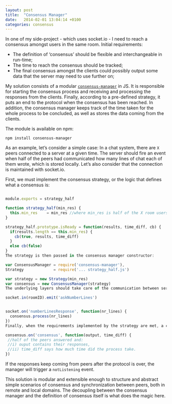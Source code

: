 ```yaml
---
layout: post
title:  "Consensus Manager"
date:   2014-02-01 13:04:14 +0100
categories: consensus
---
```


In one of my side-project - which uses socket.io - I need to reach a consensus amongst users in the same room. Initial requirements:

- The definition of ‘consensus’ should be flexible and interchangeable in run-time;
- The time to reach the consensus should be tracked;
- The final consensus amongst the clients could possibly output some data that the server may need to use further on;

My solution consists of a modular [`consensus-manager`](https://github.com/gpestana/consensus-manager) in JS. It is responsible for starting the consensus process and receiving and processing the responses from the clients. 
Finally, according to a pre-defined strategy, it puts an end to the protocol when the consensus has been reached. In addition, the consensus manager keeps track of the time taken for the whole 
process to be concluded, as well as stores the data coming from the clients.

The module is available on npm:

```
npm install consensus-manager
```

As an example, let’s consider a simple case: In a chat system, there are `X` peers connected to a server at a given time. The server should fire an event when half of the peers had communicated how many
lines of chat each of them wrote, which is stored locally. Let’s also consider that the connection is maintained with socket.io.

First, we must implement the consensus strategy, or the logic that defines what a consensus is:

```js

module.exports = strategy_half

function strategy_half(min_res) {
  this.min_res    = min_res //where min_res is half of the X room users
}

strategy_half.prototype.isReady = function(results, time_diff, cb) {
  if(results.length == this.min_res) {
    cb(true, results, time_diff)
  }
  else cb(false)
}
The strategy is then passed in the consensus manager constructor:

var ConsensusManager = require('consensus-manager'),
Strategy             = require('... strategy_half.js')

var strategy = new Strategy(min_res)
var consensus = new ConsensusManager(strategy)
The underlying layers should take care of the communication between server and peers. Considering a socket.io communication layer, it would be something like this:

socket.in(roomID).emit('askNumberLines')


socket.on('numberLinesResponse', function(nr_lines) {
  consensus.process(nr_lines)
})
Finally, when the requirements implemented by the strategy are met, a consensus event is triggered:

consensus.on('consensus', function(output, time_diff) {
 //half of the peers answered and: 
 //i) ouput contains their responses, 
 //ii) time_diff says how much time did the process take.
})
```

If the responses keep coming from peers after the protocol is over, the manager will trigger a `notListening` event.

This solution is modular and extensible enough to structure and abstract simple scenarios of consensus and synchronization between peers, both in remote and local domains.
The decoupling between the consensus manager and the definition of consensus itself is what does the magic here.
